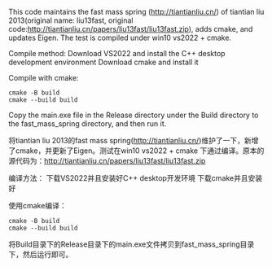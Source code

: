 This code maintains the fast mass spring (http://tiantianliu.cn/) of tiantian liu 2013(original name: liu13fast, original code:http://tiantianliu.cn/papers/liu13fast/liu13fast.zip), adds cmake, and updates Eigen. The test is compiled under win10 vs2022 + cmake.

Compile method:
Download VS2022 and install the C++ desktop development environment
Download cmake and install it

Compile with cmake:
```
cmake -B build
cmake --build build
```

Copy the main.exe file in the Release directory under the Build directory to the fast_mass_spring directory, and then run it.



将tiantian liu 2013的fast mass spring(http://tiantianliu.cn/)维护了一下，新增了cmake，并更新了Eigen。测试在win10 vs2022 + cmake 下通过编译。原本的源代码为：http://tiantianliu.cn/papers/liu13fast/liu13fast.zip

编译方法：
下载VS2022并且安装好C++ desktop开发环境
下载cmake并且安装好

使用cmake编译：
```
cmake -B build
cmake --build build
```

将Build目录下的Release目录下的main.exe文件拷贝到fast_mass_spring目录下，然后运行即可。
